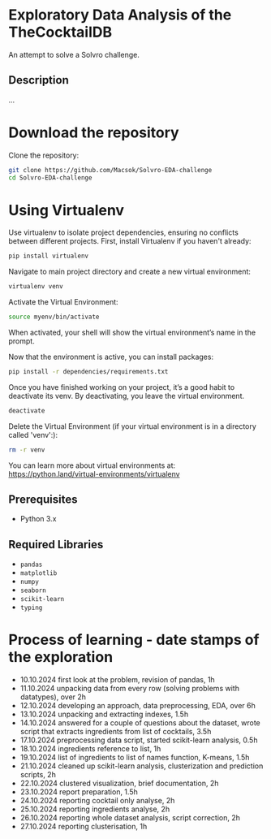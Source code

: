 # Exploratory Data Analysis of the TheCocktailDB
An attempt to solve a Solvro challenge.

## Description
...

# Download the repository
Clone the repository:
```sh
git clone https://github.com/Macsok/Solvro-EDA-challenge
cd Solvro-EDA-challenge
```

# Using Virtualenv
Use virtualenv to isolate project dependencies, ensuring no conflicts between different projects.
First, install Virtualenv if you haven't already:
```sh
pip install virtualenv
```
Navigate to main project directory and create a new virtual environment:
```sh
virtualenv venv
```
Activate the Virtual Environment:
```sh
source myenv/bin/activate
```
When activated, your shell will show the virtual environment’s name in the prompt.

Now that the environment is active, you can install packages:
```sh
pip install -r dependencies/requirements.txt
```
Once you have finished working on your project, it’s a good habit to deactivate its venv. By deactivating, you leave the virtual environment.
```sh
deactivate
```
Delete the Virtual Environment (if your virtual environment is in a directory called 'venv':):
```sh
rm -r venv
```

You can learn more about virtual environments at: https://python.land/virtual-environments/virtualenv

## Prerequisites
- Python 3.x
    
## Required Libraries
- `pandas`
- `matplotlib`
- `numpy`
- `seaborn`
- `scikit-learn`
- `typing`

<!--
# An approach to the problem
<div align="center">
<img src="/assets/idea.png" alt="mindmap" title="mindmap" height="500"/>
</div>
-->

# Process of learning - date stamps of the exploration
  - 10.10.2024    first look at the problem, revision of pandas, 1h
  - 11.10.2024    unpacking data from every row (solving problems with datatypes), over 2h
  - 12.10.2024    developing an approach, data preprocessing, EDA, over 6h 
  - 13.10.2024    unpacking and extracting indexes, 1.5h
  - 14.10.2024    answered for a couple of questions about the dataset, wrote script that extracts ingredients from list of cocktails, 3.5h
  - 17.10.2024    preprocessing data script, started scikit-learn analysis, 0.5h
  - 18.10.2024    ingredients reference to list, 1h
  - 19.10.2024    list of ingredients to list of names function, K-means, 1.5h
  - 21.10.2024    cleaned up scikit-learn analysis, clusterization and prediction scripts, 2h
  - 22.10.2024    clustered visualization, brief documentation, 2h
  - 23.10.2024    report preparation, 1.5h
  - 24.10.2024    reporting cocktail only analyse, 2h
  - 25.10.2024    reporting ingredients analyse, 2h
  - 26.10.2024    reporting whole dataset analysis, script correction, 2h
  - 27.10.2024    reporting clusterisation, 1h
